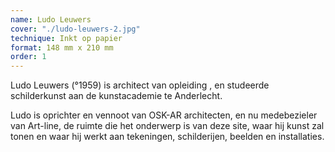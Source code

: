 ```yaml
---
name: Ludo Leuwers
cover: "./ludo-leuwers-2.jpg"
technique: Inkt op papier
format: 148 mm x 210 mm
order: 1
---
```

Ludo Leuwers (°1959) is architect van opleiding , en studeerde schilderkunst aan de kunstacademie te Anderlecht.

Ludo is oprichter en vennoot van OSK-AR architecten, en nu medebezieler van Art-line, de ruimte die het onderwerp is van deze site, waar hij kunst zal tonen en waar hij werkt aan tekeningen, schilderijen, beelden en installaties.